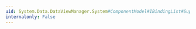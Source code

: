 ```yaml
---
uid: System.Data.DataViewManager.System#ComponentModel#IBindingList#SupportsChangeNotification
internalonly: False
---
```


